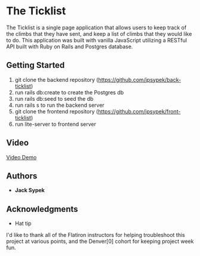 # The Ticklist

The Ticklist is a single page application that allows users to keep track of the climbs that they have sent, and keep a list of climbs that they would like to do. This application was built with vanilla JavaScript utilizing a RESTful API built with Ruby on Rails and Postgres database.

## Getting Started

1. git clone the backend repository (https://github.com/jpsypek/back-ticklist)
2. run rails db:create to create the Postgres db
3. run rails db:seed to seed the db
4. run rails s to run the backend server
5. git clone the frontend repository (https://github.com/jpsypek/front-ticklist)
6. run lite-server to frontend server

## Video

[Video Demo](https://youtu.be/soE7f4E0lUM)

## Authors

* **Jack Sypek**


## Acknowledgments

* Hat tip

I'd like to thank all of the Flatiron instructors for helping troubleshoot this project at various points, and the Denver[0] cohort for keeping project week fun.

